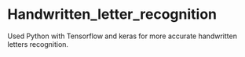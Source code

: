 # Handwritten_letter_recognition
Used Python with Tensorflow and keras for more accurate handwritten letters recognition.
